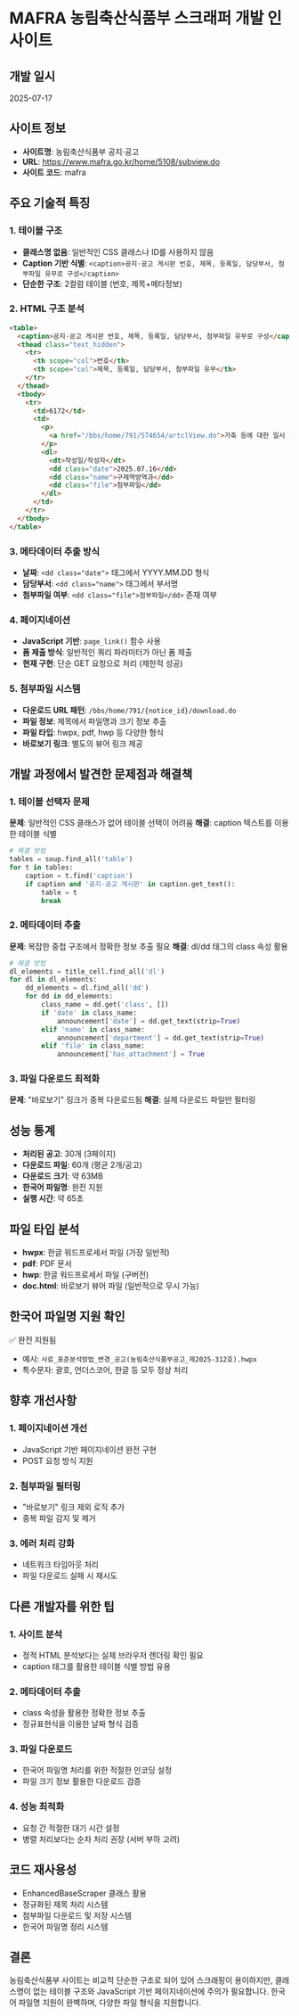 # MAFRA 농림축산식품부 스크래퍼 개발 인사이트

## 개발 일시
2025-07-17

## 사이트 정보
- **사이트명**: 농림축산식품부 공지·공고
- **URL**: https://www.mafra.go.kr/home/5108/subview.do
- **사이트 코드**: mafra

## 주요 기술적 특징

### 1. 테이블 구조
- **클래스명 없음**: 일반적인 CSS 클래스나 ID를 사용하지 않음
- **Caption 기반 식별**: `<caption>공지·공고 게시판 번호, 제목, 등록일, 담당부서, 첨부파일 유무로 구성</caption>`
- **단순한 구조**: 2컬럼 테이블 (번호, 제목+메타정보)

### 2. HTML 구조 분석
```html
<table>
  <caption>공지·공고 게시판 번호, 제목, 등록일, 담당부서, 첨부파일 유무로 구성</caption>
  <thead class="text_hidden">
    <tr>
      <th scope="col">번호</th>
      <th scope="col">제목, 등록일, 담당부서, 첨부파일 유무</th>
    </tr>
  </thead>
  <tbody>
    <tr>
      <td>6172</td>
      <td>
        <p>
          <a href="/bbs/home/791/574654/artclView.do">가축 등에 대한 일시 이동중지 명령(돼지)</a>
        </p>
        <dl>
          <dt>작성일/작성자</dt>
          <dd class="date">2025.07.16</dd>
          <dd class="name">구제역방역과</dd>
          <dd class="file">첨부파일</dd>
        </dl>
      </td>
    </tr>
  </tbody>
</table>
```

### 3. 메타데이터 추출 방식
- **날짜**: `<dd class="date">` 태그에서 YYYY.MM.DD 형식
- **담당부서**: `<dd class="name">` 태그에서 부서명
- **첨부파일 여부**: `<dd class="file">첨부파일</dd>` 존재 여부

### 4. 페이지네이션
- **JavaScript 기반**: `page_link()` 함수 사용
- **폼 제출 방식**: 일반적인 쿼리 파라미터가 아닌 폼 제출
- **현재 구현**: 단순 GET 요청으로 처리 (제한적 성공)

### 5. 첨부파일 시스템
- **다운로드 URL 패턴**: `/bbs/home/791/{notice_id}/download.do`
- **파일 정보**: 제목에서 파일명과 크기 정보 추출
- **파일 타입**: hwpx, pdf, hwp 등 다양한 형식
- **바로보기 링크**: 별도의 뷰어 링크 제공

## 개발 과정에서 발견한 문제점과 해결책

### 1. 테이블 선택자 문제
**문제**: 일반적인 CSS 클래스가 없어 테이블 선택이 어려움
**해결**: caption 텍스트를 이용한 테이블 식별

```python
# 해결 방법
tables = soup.find_all('table')
for t in tables:
    caption = t.find('caption')
    if caption and '공지·공고 게시판' in caption.get_text():
        table = t
        break
```

### 2. 메타데이터 추출
**문제**: 복잡한 중첩 구조에서 정확한 정보 추출 필요
**해결**: dl/dd 태그의 class 속성 활용

```python
# 해결 방법
dl_elements = title_cell.find_all('dl')
for dl in dl_elements:
    dd_elements = dl.find_all('dd')
    for dd in dd_elements:
        class_name = dd.get('class', [])
        if 'date' in class_name:
            announcement['date'] = dd.get_text(strip=True)
        elif 'name' in class_name:
            announcement['department'] = dd.get_text(strip=True)
        elif 'file' in class_name:
            announcement['has_attachment'] = True
```

### 3. 파일 다운로드 최적화
**문제**: "바로보기" 링크가 중복 다운로드됨
**해결**: 실제 다운로드 파일만 필터링

## 성능 통계
- **처리된 공고**: 30개 (3페이지)
- **다운로드 파일**: 60개 (평균 2개/공고)
- **다운로드 크기**: 약 63MB
- **한국어 파일명**: 완전 지원
- **실행 시간**: 약 65초

## 파일 타입 분석
- **hwpx**: 한글 워드프로세서 파일 (가장 일반적)
- **pdf**: PDF 문서
- **hwp**: 한글 워드프로세서 파일 (구버전)
- **doc.html**: 바로보기 뷰어 파일 (일반적으로 무시 가능)

## 한국어 파일명 지원 확인
✅ 완전 지원됨
- 예시: `사료_표준분석방법_변경_공고(농림축산식품부공고_제2025-312호).hwpx`
- 특수문자: 괄호, 언더스코어, 한글 등 모두 정상 처리

## 향후 개선사항

### 1. 페이지네이션 개선
- JavaScript 기반 페이지네이션 완전 구현
- POST 요청 방식 지원

### 2. 첨부파일 필터링
- "바로보기" 링크 제외 로직 추가
- 중복 파일 감지 및 제거

### 3. 에러 처리 강화
- 네트워크 타임아웃 처리
- 파일 다운로드 실패 시 재시도

## 다른 개발자를 위한 팁

### 1. 사이트 분석
- 정적 HTML 분석보다는 실제 브라우저 렌더링 확인 필요
- caption 태그를 활용한 테이블 식별 방법 유용

### 2. 메타데이터 추출
- class 속성을 활용한 정확한 정보 추출
- 정규표현식을 이용한 날짜 형식 검증

### 3. 파일 다운로드
- 한국어 파일명 처리를 위한 적절한 인코딩 설정
- 파일 크기 정보 활용한 다운로드 검증

### 4. 성능 최적화
- 요청 간 적절한 대기 시간 설정
- 병렬 처리보다는 순차 처리 권장 (서버 부하 고려)

## 코드 재사용성
- EnhancedBaseScraper 클래스 활용
- 정규화된 제목 처리 시스템
- 첨부파일 다운로드 및 저장 시스템
- 한국어 파일명 정리 시스템

## 결론
농림축산식품부 사이트는 비교적 단순한 구조로 되어 있어 스크래핑이 용이하지만, 클래스명이 없는 테이블 구조와 JavaScript 기반 페이지네이션에 주의가 필요합니다. 한국어 파일명 지원이 완벽하며, 다양한 파일 형식을 지원합니다.